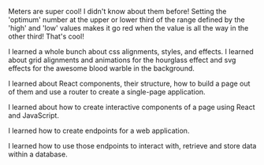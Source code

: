 Meters are super cool! I didn't know about them before! Setting the 'optimum' number at the upper or lower third of the range defined by the 'high' and 'low' values makes it go red when the value is all the way in the other third! That's cool!

I learned a whole bunch about css alignments, styles, and effects. I learned about grid alignments and animations for the hourglass effect and svg effects for the awesome blood warble in the background.

I learned about React components, their structure, how to build a page out of them and use a router to create a single-page application.

I learned about how to create interactive components of a page using React and JavaScript.

I learned how to create endpoints for a web application.

I learned how to use those endpoints to interact with, retrieve and store data within a database.